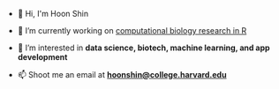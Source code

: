- 👋 Hi, I'm Hoon Shin

- 🔭 I’m currently working on [computational biology research in R](https://github.com/Misterhoonster/cardiac-scRNAseq-analysis)

- 👀 I’m interested in **data science, biotech, machine learning, and app development**

- 📫 Shoot me an email at **hoonshin@college.harvard.edu**
